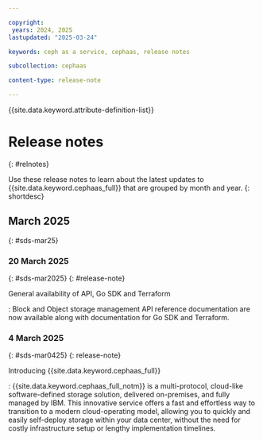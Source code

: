 ```yaml
---

copyright:
 years: 2024, 2025
lastupdated: "2025-03-24"

keywords: ceph as a service, cephaas, release notes

subcollection: cephaas

content-type: release-note

---
```



{{site.data.keyword.attribute-definition-list}}


# Release notes
{: #relnotes}


Use these release notes to learn about the latest updates to {{site.data.keyword.cephaas_full}} that are grouped by month and year.
{: shortdesc}


## March 2025
{: #sds-mar25}

### 20 March 2025
{: #sds-mar2025}
{: #release-note}

General availability of API, Go SDK and Terraform

: Block and Object storage management API reference documentation are now available along with documentation for Go SDK and Terraform.

### 4 March 2025
{: #sds-mar0425}
{: release-note}

Introducing {{site.data.keyword.cephaas_full}}

:   {{site.data.keyword.cephaas_full_notm}} is a multi-protocol, cloud-like software-defined storage solution, delivered on-premises, and fully managed by IBM. This innovative service offers a fast and effortless way to transition to a modern cloud-operating model, allowing you to quickly and easily self-deploy storage within your data center, without the need for costly infrastructure setup or lengthy implementation timelines.
